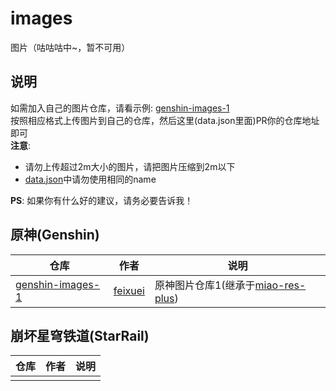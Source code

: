 # images
图片（咕咕咕中~，暂不可用）

## 说明

如需加入自己的图片仓库，请看示例: [genshin-images-1](https://github.com/feixuei/genshin-images-1)  
按照相应格式上传图片到自己的仓库，然后这里(data.json里面)PR你的仓库地址即可  
**注意**: 

- 请勿上传超过2m大小的图片，请把图片压缩到2m以下  
- [data.json](./data/data.json)中请勿使用相同的name   

**PS**: 如果你有什么好的建议，请务必要告诉我！  

## 原神(Genshin)

| 仓库 | 作者 | 说明 |
| ---- | ---- | ---- |
| [genshin-images-1](https://github.com/feixuei/genshin-images-1) | [feixuei](https://github.com/feixuei) | 原神图片仓库1(继承于[miao-res-plus](https://gitee.com/yoimiya-kokomi/miao-res-plus)) |

## 崩坏星穹铁道(StarRail)

| 仓库 | 作者 | 说明 |
| ---- | ---- | ---- |
|      |      |      |

